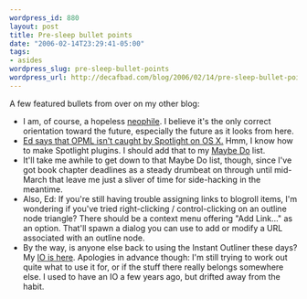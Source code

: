 ```yaml
--- 
wordpress_id: 880
layout: post
title: Pre-sleep bullet points
date: "2006-02-14T23:29:41-05:00"
tags: 
- asides
wordpress_slug: pre-sleep-bullet-points
wordpress_url: http://decafbad.com/blog/2006/02/14/pre-sleep-bullet-points
---
```

 <p>A few featured bullets from over on my other blog:</p>
     <ul>
     <li>
     <span>I am, of course, a hopeless <a href="http://en.wikipedia.org/wiki/Neophile">neophile</a>.  I believe it's the only correct orientation toward the future, especially the future as it looks from here.</span>
     </li>
     <li>
     <span><a href="http://blogs.opml.org/vacuum/2006/02/13#opmlEditorAndSpotlight">Ed says that OPML isn't caught by Spotlight on OS X.</a>  Hmm, I know how to make Spotlight plugins.  I should add that to my <a href="http://hosting.opml.org/decafbad/instantOutliner/l.m.orchard.opml">Maybe Do</a> list.</span>
     </li>
     <li>
     <span>It'll take me awhile to get down to that Maybe Do list, though, since I've got book chapter deadlines as a steady drumbeat on through until mid-March that leave me just a sliver of time for side-hacking in the meantime.</span>
     </li>
     <li>
     <span>Also, Ed: If you're still having trouble assigning links to blogroll items, I'm wondering if you've tried right-clicking / control-clicking on an outline node triangle?  There should be a context menu offering "Add Link..." as an option.  That'll spawn a dialog you can use to add or modify a URL associated with an outline node.</span>
     </li>
     <li>
     <span>By the way, is anyone else back to using the Instant Outliner these days?  My <a href="http://hosting.opml.org/decafbad/instantOutliner/l.m.orchard.opml">IO is here</a>.  Apologies in advance though:  I'm still trying to work out quite what to use it for, or if the stuff there really belongs somewhere else.  I used to have an IO a few years ago, but drifted away from the habit.</span>
     </li>
     </ul>
